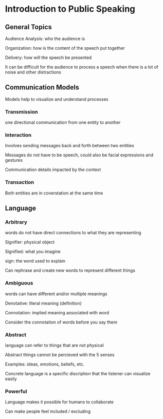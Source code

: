 # Introduction to Public Speaking 

## General Topics

Audience Analysis: who the audience is

Organization: how is the content of the speech put together 

Delivery: how will the speech be presented 

It can be difficult for the audience to process a speech when there is a lot of noise and other distractions 

## Communication Models

Models help to visualize and understand processes

### Transmission

one directional communication from one entity to another 

### Interaction

Involves sending messages back and forth between two entities

Messages do not have to be speech, could also be facial expressions and gestures 

Communication details impacted by the context 

### Transaction 

Both entities are in coverstation at the same time 

## Language

### Arbitrary 

words do not have direct connections to what they are representing 

Signifier: physical object

Signified: what you imagine

sign: the word used to explain 

Can rephrase and create new words to represent different things

### Ambiguous

words can have different and/or multiple meanings 

Denotative: literal meaning (definition)

Connotation: implied meaning associated with word 

Consider the connotation of words before you say them 

### Abstract 

language can refer to things that are not physical 

Abstract things cannot be percieved with the 5 senses 

Examples: ideas, emotions, beliefs, etc. 

Concrete language is a specific discription that the listener can visualize easily

### Powerful

Language makes it possible for humans to collaborate

Can make people feel included / excluding 

